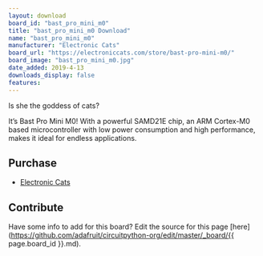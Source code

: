 ```yaml
---
layout: download
board_id: "bast_pro_mini_m0"
title: "bast_pro_mini_m0 Download"
name: "bast_pro_mini_m0"
manufacturer: "Electronic Cats"
board_url: "https://electroniccats.com/store/bast-pro-mini-m0/"
board_image: "bast_pro_mini_m0.jpg"
date_added: 2019-4-13
downloads_display: false
features:
---
```


Is she the goddess of cats? 

It’s Bast Pro Mini M0! With a powerful SAMD21E chip, an ARM Cortex-M0 based microcontroller with low power consumption and high performance, makes it ideal for endless applications.

## Purchase
* [Electronic Cats](https://electroniccats.com/store/bast-pro-mini-m0/)

## Contribute

Have some info to add for this board? Edit the source for this page [here](https://github.com/adafruit/circuitpython-org/edit/master/_board/{{ page.board_id }}.md).
